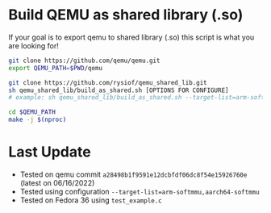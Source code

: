 # Build QEMU as shared library (.so)

If your goal is to export qemu to shared library (.so) this script is what you are looking for!

```bash
git clone https://github.com/qemu/qemu.git
export QEMU_PATH=$PWD/qemu

git clone https://github.com/rysiof/qemu_shared_lib.git
sh qemu_shared_lib/build_as_shared.sh [OPTIONS FOR CONFIGURE]
# example: sh qemu_shared_lib/build_as_shared.sh --target-list=arm-softmmu,aarch64-softmmu

cd $QEMU_PATH
make -j $(nproc)
```

# Last Update
- Tested on qemu commit ``a28498b1f9591e12dcbfdf06dc8f54e15926760e`` (latest on 06/16/2022)
- Tested using configuration ``--target-list=arm-softmmu,aarch64-softmmu``
- Tested on Fedora 36 using ``test_example.c``